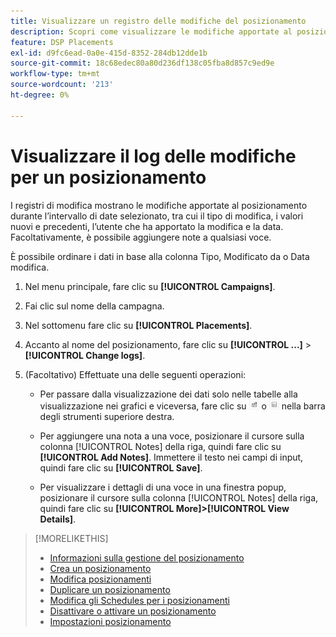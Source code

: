 ```yaml
---
title: Visualizzare un registro delle modifiche del posizionamento
description: Scopri come visualizzare le modifiche apportate al posizionamento.
feature: DSP Placements
exl-id: d9fc6ead-0a0e-415d-8352-284db12dde1b
source-git-commit: 18c68edec80a80d236df138c05fba8d857c9ed9e
workflow-type: tm+mt
source-wordcount: '213'
ht-degree: 0%

---
```


# Visualizzare il log delle modifiche per un posizionamento

I registri di modifica mostrano le modifiche apportate al posizionamento durante l’intervallo di date selezionato, tra cui il tipo di modifica, i valori nuovi e precedenti, l’utente che ha apportato la modifica e la data. Facoltativamente, è possibile aggiungere note a qualsiasi voce.

È possibile ordinare i dati in base alla colonna Tipo, Modificato da o Data modifica.

1. Nel menu principale, fare clic su **[!UICONTROL Campaigns]**.

1. Fai clic sul nome della campagna.

1. Nel sottomenu fare clic su **[!UICONTROL Placements]**.

1. Accanto al nome del posizionamento, fare clic su **[!UICONTROL ...]** > **[!UICONTROL Change logs]**.

1. (Facoltativo) Effettuate una delle seguenti operazioni:

   * Per passare dalla visualizzazione dei dati solo nelle tabelle alla visualizzazione nei grafici e viceversa, fare clic su ![Tabella e visualizzazione grafico](/help/dsp/assets/table-plus-chart-view.png "Tabella e visualizzazione grafico") o ![Vista tabella](/help/dsp/assets/table-view.png "Vista tabella") nella barra degli strumenti superiore destra.

   * Per aggiungere una nota a una voce, posizionare il cursore sulla colonna [!UICONTROL Notes] della riga, quindi fare clic su **[!UICONTROL Add Notes]**. Immettere il testo nei campi di input, quindi fare clic su **[!UICONTROL Save]**.

   * Per visualizzare i dettagli di una voce in una finestra popup, posizionare il cursore sulla colonna [!UICONTROL Notes] della riga, quindi fare clic su **[!UICONTROL More]>[!UICONTROL View Details]**.


>[!MORELIKETHIS]
>
>* [Informazioni sulla gestione del posizionamento](placement-about.md)
>* [Crea un posizionamento](placement-create.md)
>* [Modifica posizionamenti](placement-edit.md)
>* [Duplicare un posizionamento](placement-duplicate.md)
>* [Modifica gli Schedules per i posizionamenti](placement-edit-ad-schedule.md)
>* [Disattivare o attivare un posizionamento](placement-pause-activate.md)
>* [Impostazioni posizionamento](placement-settings.md)
